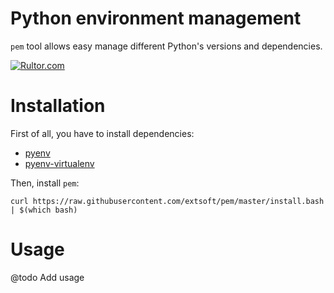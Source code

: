 **Python environment management**
=================================
`pem` tool allows easy manage different Python's versions and dependencies.

[![Rultor.com](http://www.rultor.com/b/extsoft/pem)](http://www.rultor.com/p/extsoft/pem)

Installation
============
First of all, you have to install dependencies:
- [pyenv](https://github.com/pyenv/pyenv) 
- [pyenv-virtualenv](https://github.com/pyenv/pyenv-virtualenv)

Then, install `pem`: 

`curl https://raw.githubusercontent.com/extsoft/pem/master/install.bash | $(which bash)`

Usage
=====
@todo Add usage
